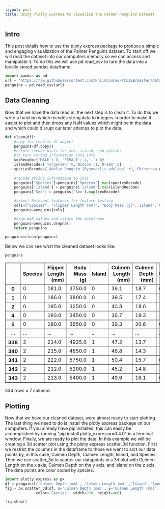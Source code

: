 ```yaml
---
layout: post
title: Using Plotly Express to Visualize the Palmer Penguins Dataset
---
```


## Intro

This post details how to use the plotly express package to produce a simple and engaging visualization of the Palmer Penguins dataset. To start off we will read the dataset into our computers memory so we can access and manipulate it. To do this we will use pd.read_csv to turn the data into a locally stored pandas dataframe.


```python
import pandas as pd
url = "https://raw.githubusercontent.com/PhilChodrow/PIC16B/master/datasets/palmer_penguins.csv"
penguins = pd.read_csv(url)
```

## Data Cleaning

Now that we have the data read in, the next step is to clean it. To do this we write a function which recodes string data to integers in order to make it easier to plot and then drops any NaN values which might be in the data and which could disrupt our later attemps to plot the data. 


```python
def clean(df):
    #copy the read in df object
    penguins=df.copy()
    #create recode dicts for sex, island, and species
    #to turn string information into ints
    sexRecode={'MALE': 0, 'FEMALE': 1,'.': 0}
    islandRecode={'Torgersen':0,'Biscoe':1,'Dream':2}
    speciesRecode={'Adelie Penguin (Pygoscelis adeliae)':0,'Chinstrap penguin (Pygoscelis antarctica)':1, 'Gentoo penguin (Pygoscelis papua)':2}
    
    #recode string information to ints
    penguins['Species']=penguins['Species'].map(speciesRecode)
    penguins['Island'] = penguins['Island'].map(islandRecode)
    penguins['Sex'] = penguins['Sex'].map(sexRecode)

    #select Relevant features for feature testing
    cols=["Species", "Flipper Length (mm)", "Body Mass (g)",'Island','Culmen Length (mm)','Culmen Depth (mm)','Sex']
    penguins=penguins[cols]

    #drop NaN values and return the dataframe
    penguins=penguins.dropna()
    return penguins

penguins=clean(penguins)


```

Below we can see what the cleaned dataset looks like.


```python
penguins
```




<div>
<style scoped>
    .dataframe tbody tr th:only-of-type {
        vertical-align: middle;
    }

    .dataframe tbody tr th {
        vertical-align: top;
    }

    .dataframe thead th {
        text-align: right;
    }
</style>
<table border="1" class="dataframe">
  <thead>
    <tr style="text-align: right;">
      <th></th>
      <th>Species</th>
      <th>Flipper Length (mm)</th>
      <th>Body Mass (g)</th>
      <th>Island</th>
      <th>Culmen Length (mm)</th>
      <th>Culmen Depth (mm)</th>
      <th>Sex</th>
    </tr>
  </thead>
  <tbody>
    <tr>
      <th>0</th>
      <td>0</td>
      <td>181.0</td>
      <td>3750.0</td>
      <td>0</td>
      <td>39.1</td>
      <td>18.7</td>
      <td>0.0</td>
    </tr>
    <tr>
      <th>1</th>
      <td>0</td>
      <td>186.0</td>
      <td>3800.0</td>
      <td>0</td>
      <td>39.5</td>
      <td>17.4</td>
      <td>1.0</td>
    </tr>
    <tr>
      <th>2</th>
      <td>0</td>
      <td>195.0</td>
      <td>3250.0</td>
      <td>0</td>
      <td>40.3</td>
      <td>18.0</td>
      <td>1.0</td>
    </tr>
    <tr>
      <th>4</th>
      <td>0</td>
      <td>193.0</td>
      <td>3450.0</td>
      <td>0</td>
      <td>36.7</td>
      <td>19.3</td>
      <td>1.0</td>
    </tr>
    <tr>
      <th>5</th>
      <td>0</td>
      <td>190.0</td>
      <td>3650.0</td>
      <td>0</td>
      <td>39.3</td>
      <td>20.6</td>
      <td>0.0</td>
    </tr>
    <tr>
      <th>...</th>
      <td>...</td>
      <td>...</td>
      <td>...</td>
      <td>...</td>
      <td>...</td>
      <td>...</td>
      <td>...</td>
    </tr>
    <tr>
      <th>338</th>
      <td>2</td>
      <td>214.0</td>
      <td>4925.0</td>
      <td>1</td>
      <td>47.2</td>
      <td>13.7</td>
      <td>1.0</td>
    </tr>
    <tr>
      <th>340</th>
      <td>2</td>
      <td>215.0</td>
      <td>4850.0</td>
      <td>1</td>
      <td>46.8</td>
      <td>14.3</td>
      <td>1.0</td>
    </tr>
    <tr>
      <th>341</th>
      <td>2</td>
      <td>222.0</td>
      <td>5750.0</td>
      <td>1</td>
      <td>50.4</td>
      <td>15.7</td>
      <td>0.0</td>
    </tr>
    <tr>
      <th>342</th>
      <td>2</td>
      <td>212.0</td>
      <td>5200.0</td>
      <td>1</td>
      <td>45.2</td>
      <td>14.8</td>
      <td>1.0</td>
    </tr>
    <tr>
      <th>343</th>
      <td>2</td>
      <td>213.0</td>
      <td>5400.0</td>
      <td>1</td>
      <td>49.9</td>
      <td>16.1</td>
      <td>0.0</td>
    </tr>
  </tbody>
</table>
<p>334 rows × 7 columns</p>
</div>



## Plotting

Now that we have our cleaned dataset, were almost ready to start plotting. The last thing we need to do is install the plotly express package on our computers. If you already have pip installed, this can easily be accomplished by running "pip install plotly_express==0.4.0" in a terminal window. Finally, we are ready to plot the data. In this example we will be creating a 3d scatter plot using the plotly express scatter_3d function. First we restrict the columns in the dataframe to those we want to sort our data points by, in this case, Culmen Depth, Culmen Length, Island, and Species. Then we use scatter_3d to scatter our datapoints in a 3d plot with Culmen Length on the x axis, Culmen Depth on the y axis, and Island on the z axis. The data points are color coded by species. 


```python
import plotly.express as px
df = penguins[['Culmen Depth (mm)', 'Culmen Length (mm)','Island','Species']]
fig = px.scatter_3d(df, x='Culmen Depth (mm)', y='Culmen Length (mm)', z='Island',
              color='Species', width=800, height=400)

fig.show()
```

